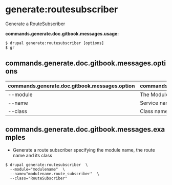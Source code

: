 # generate:routesubscriber
Generate a RouteSubscriber

**commands.generate.doc.gitbook.messages.usage:**
```
$ drupal generate:routesubscriber [options]
$ gr  
```

## commands.generate.doc.gitbook.messages.options
commands.generate.doc.gitbook.messages.option | commands.generate.doc.gitbook.messages.details
-------|-------------
--module | The Module name.
--name | Service name
--class | Class name

## commands.generate.doc.gitbook.messages.examples
* Generate a route subscriber specifying the module name, the route name and its class
```
$ drupal generate:routesubscriber  \
  --module="modulename"  \
  --name="modulename.route_subscriber"  \
  --class="RouteSubscriber"

```
